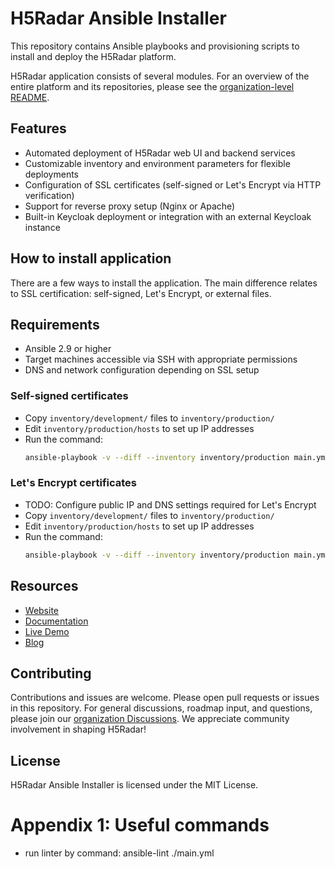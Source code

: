 # H5Radar Ansible Installer

This repository contains Ansible playbooks and provisioning scripts to install and deploy the H5Radar platform.

H5Radar application consists of several modules. For an overview of the entire platform and its repositories, please see the [organization-level README](https://github.com/h5radar).

## Features

- Automated deployment of H5Radar web UI and backend services
- Customizable inventory and environment parameters for flexible deployments
- Configuration of SSL certificates (self-signed or Let's Encrypt via HTTP verification)
- Support for reverse proxy setup (Nginx or Apache)
- Built-in Keycloak deployment or integration with an external Keycloak instance

## How to install application

There are a few ways to install the application. The main difference relates to SSL certification: self-signed, Let's Encrypt, or external files.

## Requirements

- Ansible 2.9 or higher
- Target machines accessible via SSH with appropriate permissions
- DNS and network configuration depending on SSL setup

### Self-signed certificates

- Copy `inventory/development/` files to `inventory/production/`
- Edit `inventory/production/hosts` to set up IP addresses
- Run the command:
   ```bash
   ansible-playbook -v --diff --inventory inventory/production main.yml
   ```
### Let's Encrypt certificates

- TODO: Configure public IP and DNS settings required for Let's Encrypt
- Copy `inventory/development/` files to `inventory/production/`
- Edit `inventory/production/hosts` to set up IP addresses
- Run the command:
   ```bash
   ansible-playbook -v --diff --inventory inventory/production main.yml
   ```

## Resources

- [Website](https://www.h5radar.com)
- [Documentation](https://docs.h5radar.com)
- [Live Demo](https://app.h5radar.com)
- [Blog](https://blog.h5radar.com)

## Contributing

Contributions and issues are welcome. Please open pull requests or issues in this repository. For general discussions, roadmap input, and questions, please join our [organization Discussions](https://github.com/orgs/h5radar/discussions). We appreciate community involvement in shaping H5Radar!

## License

H5Radar Ansible Installer is licensed under the MIT License.

# Appendix 1: Useful commands

- run linter by command: ansible-lint ./main.yml
